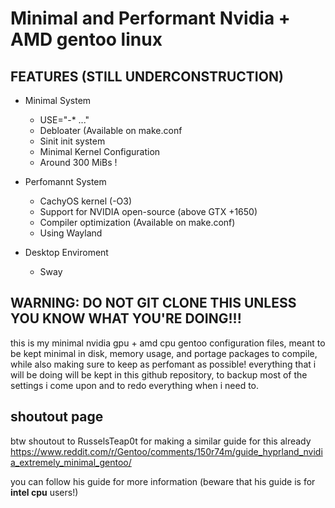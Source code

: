 # Minimal and Performant Nvidia + AMD gentoo linux

## FEATURES (STILL UNDERCONSTRUCTION)

- Minimal System
    - USE="-* ..."
    - Debloater (Available on make.conf
    - Sinit init system
    - Minimal Kernel Configuration
    - Around 300 MiBs !

- Perfomannt System
    - CachyOS kernel (-O3)
    - Support for NVIDIA open-source (above GTX +1650)
    - Compiler optimization (Available on make.conf)
    - Using Wayland

- Desktop Enviroment
    - Sway

## WARNING: DO NOT GIT CLONE THIS UNLESS YOU KNOW WHAT YOU'RE DOING!!!

this is my minimal nvidia gpu + amd cpu gentoo configuration files, meant to be kept minimal in disk, memory usage, and portage packages to compile, while also making sure to keep as perfomant as possible!
everything that i will be doing will be kept in this github repository, to backup most of the settings i come upon and to redo everything when i need to.

## shoutout page
btw shoutout to RusselsTeap0t for making a similar guide for this already
https://www.reddit.com/r/Gentoo/comments/150r74m/guide_hyprland_nvidia_extremely_minimal_gentoo/

you can follow his guide for more information (beware that his guide is for **intel cpu** users!)
